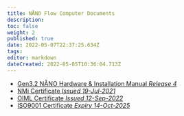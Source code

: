 ```yaml
---
title: NÅNO Flow Computer Documents
description: 
toc: false
weight: 2
published: true
date: 2022-05-07T22:37:25.634Z
tags: 
editor: markdown
dateCreated: 2022-05-05T10:36:04.713Z
---
```


- [Gen3.2 NÅNO Hardware & Installation Manual *Release 4*](/nano/documents/gen3.1_hardware_%26_installation_manual_release4(nf210521).pdf)
- [NMi Certificate *Issued 19-Jul-2021*](/nano/documents/TC11943R1.pdf)
- [OIML Certificate *Issued 12-Sep-2022*](/nano/documents/NANO_R117-2019-A-NL1-22.09R0.pdf)
- [ISO9001 Certificate *Expiry 14-Oct-2025*](/nano/documents/ISO9001-2015-Certificate-38160202-EXP_14-10-2025.pdf)

